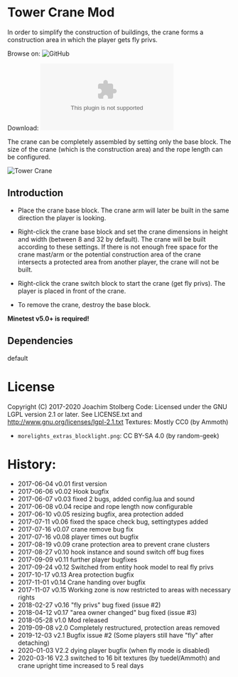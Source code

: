 # Tower Crane Mod
In order to simplify the construction of buildings, the crane forms a construction area in which the player gets fly privs.

Browse on: ![GitHub](https://github.com/erstazi/towercrane)

Download: ![GitHub](https://github.com/erstazi/towercrane/archive/master.zip)

The crane can be completely assembled by setting only the base block.
The size of the crane (which is the construction area) and the rope length can be configured.

![Tower Crane](https://github.com/erstazi/towercrane/blob/master/towercrane640.png)


## Introduction
* Place the crane base block.
  The crane arm will later be built in the same direction the player is looking.

* Right-click the crane base block and set the crane dimensions in height and width (between 8 and 32 by default).
  The crane will be built according to these settings.
  If there is not enough free space for the crane mast/arm or the potential construction area of the
  crane intersects a protected area from another player, the crane will not be built.

* Right-click the crane switch block to start the crane (get fly privs). The player is placed in front of the crane.

* To remove the crane, destroy the base block.

**Minetest v5.0+ is required!**

## Dependencies
default


# License
Copyright (C) 2017-2020 Joachim Stolberg
Code: Licensed under the GNU LGPL version 2.1 or later. See LICENSE.txt and http://www.gnu.org/licenses/lgpl-2.1.txt
Textures: Mostly CC0 (by Ammoth)

 * `morelights_extras_blocklight.png`: CC BY-SA 4.0 (by random-geek)

# History:
* 2017-06-04  v0.01  first version
* 2017-06-06  v0.02  Hook bugfix
* 2017-06-07  v0.03  fixed 2 bugs, added config.lua and sound
* 2017-06-08  v0.04  recipe and rope length now configurable
* 2017-06-10  v0.05  resizing bugfix, area protection added
* 2017-07-11  v0.06  fixed the space check bug, settingtypes added
* 2017-07-16  v0.07  crane remove bug fix
* 2017-07-16  v0.08  player times out bugfix
* 2017-08-19  v0.09  crane protection area to prevent crane clusters
* 2017-08-27  v0.10  hook instance and sound switch off bug fixes
* 2017-09-09  v0.11  further player bugfixes
* 2017-09-24  v0.12  Switched from entity hook model to real fly privs
* 2017-10-17  v0.13  Area protection bugfix
* 2017-11-01  v0.14  Crane handing over bugfix
* 2017-11-07  v0.15  Working zone is now restricted to areas with necessary rights
* 2018-02-27  v0.16  "fly privs" bug fixed (issue #2)
* 2018-04-12  v0.17  "area owner changed" bug fixed (issue #3)
* 2018-05-28  v1.0 Mod released
* 2019-09-08  v2.0 Completely restructured, protection areas removed
* 2019-12-03  v2.1 Bugfix issue #2 (Some players still have "fly" after detaching)
* 2020-01-03  V2.2 dying player bugfix (when fly mode is disabled)
* 2020-03-16  V2.3 switched to 16 bit textures (by tuedel/Ammoth) and crane upright time increased to 5 real days
